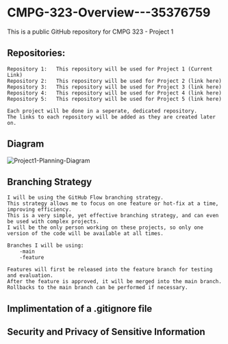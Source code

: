 # CMPG-323-Overview---35376759
This is a public GitHub repository for CMPG 323 - Project 1


## Repositories:
    Repository 1:   This repository will be used for Project 1 (Current Link)
    Repository 2:   This repository will be used for Project 2 (link here)
    Repository 3:   This repository will be used for Project 3 (link here)
    Repository 4:   This repository will be used for Project 4 (link here)
    Repository 5:   This repository will be used for Project 5 (link here)

    Each project will be done in a seperate, dedicated repository.
    The links to each repository will be added as they are created later on.
   
## Diagram

![Project1-Planning-Diagram](https://user-images.githubusercontent.com/85791779/184122883-5b47c1d8-62fb-4f21-b49d-1d34e97ef25b.png)


## Branching Strategy
    I will be using the GitHub Flow branching strategy. 
    This strategy allows me to focus on one feature or hot-fix at a time, improving efficiency.
    This is a very simple, yet effective branching strategy, and can even be used with complex projects.
    I will be the only person working on these projects, so only one version of the code will be available at all times.
    
    Branches I will be using:
        -main
        -feature
        
    Features will first be released into the feature branch for testing and evaluation.
    After the feature is approved, it will be merged into the main branch.
    Rollbacks to the main branch can be performed if necessary.
        
        

## Implimentation of a .gitignore file



## Security and Privacy of Sensitive Information
